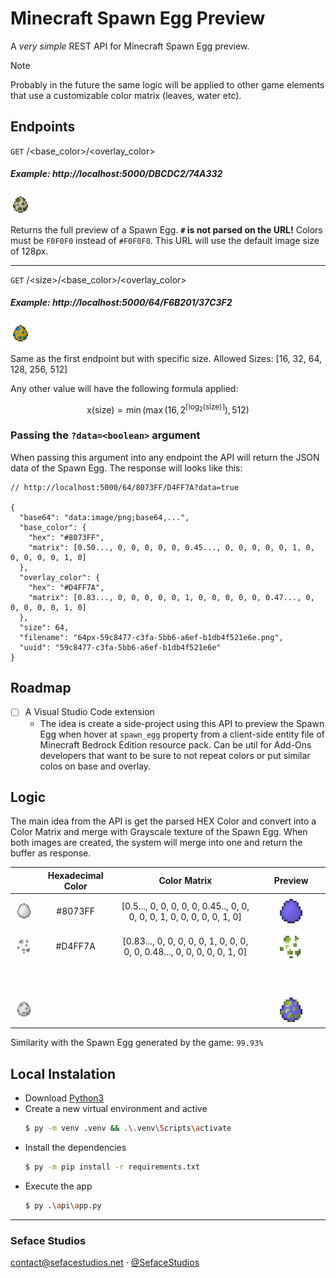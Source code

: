 # Minecraft Spawn Egg Preview
A *very simple* REST API for Minecraft Spawn Egg preview.

> [!NOTE]
> Probably in the future the same logic will be applied to other game elements that use a customizable color matrix (leaves, water etc).

## Endpoints

`GET` /\<base_color>/\<overlay_color>
##### Example: http://localhost:5000/DBCDC2/74A332
![Result DBCDC2/74A332](.github/assets/32px-12335504-b338-57be-9cbf-935fc3e88a5b.png)

Returns the full preview of a Spawn Egg. **`#` is not parsed on the URL!** Colors must be `F0F0F0` instead of `#F0F0F0`. This URL will use the default image size of 128px.

---

`GET` /\<size>/\<base_color>/\<overlay_color>
##### Example: http://localhost:5000/64/F6B201/37C3F2
![Result F6B201/37C3F2](.github/assets/32px-4c415622-4937-5da0-88ec-65b0af8e780b.png)

Same as the first endpoint but with specific size. Allowed Sizes: [16, 32, 64, 128, 256, 512]

Any other value will have the following formula applied:

$$
\text{x}(\text{size}) = \min\left(\max\left(16, 2^{\lceil \log_2(\text{size}) \rceil}\right), 512\right)
$$

### Passing the `?data=<boolean>` argument
When passing this argument into any endpoint the API will return the JSON data of the Spawn Egg. The response will looks like this:

```jsonc
// http://localhost:5000/64/8073FF/D4FF7A?data=true

{
  "base64": "data:image/png;base64,...",
  "base_color": {
    "hex": "#8073FF",
    "matrix": [0.50..., 0, 0, 0, 0, 0, 0.45..., 0, 0, 0, 0, 0, 1, 0, 0, 0, 0, 0, 1, 0]
  },
  "overlay_color": {
    "hex": "#D4FF7A",
    "matrix": [0.83..., 0, 0, 0, 0, 0, 1, 0, 0, 0, 0, 0, 0.47..., 0, 0, 0, 0, 0, 1, 0]
  },
  "size": 64,
  "filename": "64px-59c8477-c3fa-5bb6-a6ef-b1db4f521e6e.png",
  "uuid": "59c8477-c3fa-5bb6-a6ef-b1db4f521e6e"
}
```

## Roadmap

- [ ] A Visual Studio Code extension
  - The idea is create a side-project using this API to preview the Spawn Egg when hover at `spawn_egg` property from a client-side entity file of Minecraft Bedrock Edition resource pack. Can be util for Add-Ons developers that want to be sure to not repeat colors or put similar colos on base and overlay.

## Logic
The main idea from the API is get the parsed HEX Color and convert into a Color Matrix and merge with Grayscale texture of the Spawn Egg. When both images are created, the system will merge into one and return the buffer as response.

|   | Hexadecimal Color | Color Matrix | Preview |
|:-:|:-------------------:|:--------------:|:---------:|
|![Spawn Egg Base](.github/assets/spawn_egg_base.png)| #8073FF | [0.5..., 0, 0, 0, 0, 0, 0.45.., 0, 0, 0, 0, 0, 1, 0, 0, 0, 0, 0, 1, 0] |![Spawn Egg Base Preview](.github/assets/spawn_egg_base_example.png)|
|![Spawn Egg Overlay](.github/assets/spawn_egg_overlay.png)| #D4FF7A | [0.83..., 0, 0, 0, 0, 0, 1, 0, 0, 0, 0, 0, 0.48..., 0, 0, 0, 0, 0, 1, 0] |![Spawn Egg Base Preview](.github/assets/spawn_egg_overlay_example.png)|
|ㅤㅤㅤ|ㅤㅤㅤ|ㅤㅤㅤ|ㅤㅤㅤㅤㅤㅤㅤㅤㅤㅤㅤ|
|![Spawn Egg](.github/assets/spawn_egg.png)|                   |              |![Spawn Egg Preview](.github/assets/spawn_egg_example.png)|

Similarity with the Spawn Egg generated by the game: `99.93%`

## Local Instalation

- Download [Python3](https://www.python.org/downloads/)
- Create a new virtual environment and active
  ```bash
  $ py -m venv .venv && .\.venv\Scripts\activate
  ```
- Install the dependencies
  ```bash
  $ py -m pip install -r requirements.txt
  ```
- Execute the app
  ```bash
  $ py .\api\app.py
  ```

---
<div>
  <h3>Seface Studios</h3>
  <p><a href="mailto:contact@sefacestudios.net">contact@sefacestudios.net</a> · <a title="X/Twitter" href="https://x.com/SefaceStudios">@SefaceStudios</a></p>
</div>